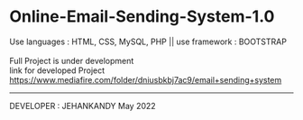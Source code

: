# Online-Email-Sending-System-1.0
Use languages : HTML, CSS, MySQL, PHP || use framework : BOOTSTRAP
<br><br>
Full Project is under development
<br>
link for developed Project<br>
https://www.mediafire.com/folder/dniusbkbj7ac9/email+sending+system



************************************


DEVELOPER : JEHANKANDY
May 2022
